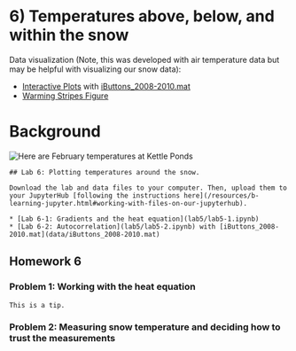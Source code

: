 # 6) Temperatures above, below, and within the snow

Data visualization (Note, this was developed with air temperature data but may be helpful with visualizing our snow data):
- [Interactive Plots](lab5/interactive-plots.ipynb) with [iButtons_2008-2010.mat](data/iButtons_2008-2010.mat)
- [Warming Stripes Figure](lab5/warming-stripes.ipynb)

# Background
![Here are February temperatures at Kettle Ponds](data/SoSFebtemps.png)

```note
## Lab 6: Plotting temperatures around the snow.

Download the lab and data files to your computer. Then, upload them to your JupyterHub [following the instructions here](/resources/b-learning-jupyter.html#working-with-files-on-our-jupyterhub).

* [Lab 6-1: Gradients and the heat equation](lab5/lab5-1.ipynb)
* [Lab 6-2: Autocorrelation](lab5/lab5-2.ipynb) with [iButtons_2008-2010.mat](data/iButtons_2008-2010.mat)

```

## Homework 6

### Problem 1: Working with the heat equation


 
 ```tip
This is a tip.
```

### Problem 2: Measuring snow temperature and deciding how to trust the measurements



